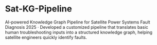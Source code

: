 # Sat-KG-Pipeline
AI-powered Knowledge Graph Pipeline for Satellite Power Systems Fault Diagnosis 2025 · Developed a customized pipeline that translates basic human troubleshooting inputs into a structured knowledge graph, helping satellite engineers quickly identify faults.
